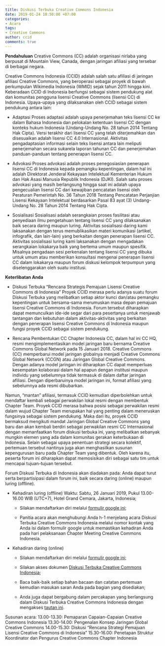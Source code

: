 ```yaml
---
title: Diskusi Terbuka Creative Commons Indonesia
date: 2019-01-24 18:50:00 +07:00
categories:
- Acara
tags:
- Creative Commons
author: ccid
comments: true
---
```


**Pendahuluan**
Creative Commons (CC) adalah organisasi nirlaba yang berpusat di Mountain View, Canada, dengan jaringan afiliasi yang tersebar di berbagai negara.

Creative Commons Indonesia (CCID) adalah salah satu afiliasi di jaringan afiliasi Creative Commons, yang beroperasi sebagai proyek di bawah perkumpulan Wikimedia Indonesia (WMID) sejak tahun 2011 hingga kini. Keberadaan CCID di Indonesia berfungsi sebagai sistem pendukung alat dan komunitas pengguna lisensi Creative Commons (lisensi CC) di Indonesia. Upaya-upaya yang dilaksanakan oleh CCID sebagai sistem pendukung antara lain:

* Adaptasi
  Proses adaptasi adalah upaya penerjemahan teks lisensi CC ke dalam Bahasa Indonesia dan pelokalan ketentuan lisensi CC dengan konteks hukum Indonesia (Undang-Undang No. 28 tahun 2014 Tentang Hak Cipta). Versi terakhir dari lisensi CC yang telah diterjemahkan dan disesuaikan adalah lisensi CC 4.0 Internasional.  Aktivitas pengadaptasian informasi selain teks lisensi antara lain meliputi penerjemahan secara sukarela laporan tahunan CC dan penerjemahan panduan-panduan tentang penerapan lisensi CC.

* Advokasi
  Proses advokasi adalah proses penegosiasian penerapan lisensi CC di Indonesia kepada pemangku kepentingan, dalam hal ini adalah Direktorat Jenderal Kekayaan Intelektual Kementerian Hukum dan Hak Asasi Manusia Republik Indonesia (DJKI). Salah satu proses advokasi yang masih berlangsung hingga saat ini adalah upaya pengecualian lisensi CC dari kewajiban pencatatan lisensi oleh Peraturan Pemerintah No. 36 Tahun 2018 Tentang Pencatatan Perjanjian Lisensi Kekayaan Intelektual berdasarkan Pasal 83 ayat (3) Undang-Undang No. 28 Tahun 2014 Tentang Hak Cipta.

* Sosialisasi
  Sosialisasi adalah serangkaian proses fasilitasi atau penyediaan ilmu pengetahuan tentang lisensi CC yang dilaksanakan baik secara daring maupun luring. Aktivitas sosialisasi daring kami laksanakan dengan terus memublikasikan materi komunikasi (artikel, infografik, dan lain-lain) yang berkaitan dengan penerapan lisensi CC.  Aktivitas sosialisasi luring kami laksanakan dengan mengadakan serangkaian lokakarya baik yang bertema umum maupun spesifik. Misalnya pengadaan sesi perkenalan tentang lisensi CC yang dibuka untuk umum atau memberikan konsultasi mengenai penerapan lisensi CC dalam lokakarya maupun forum diskusi kelompok terpumpun yang diselenggarakan oleh suatu institusi.

**Keterlibatan Anda**

* Diskusi Terbuka “Rencana Strategis Pemajuan Lisensi Creative Commons di Indonesia”
  Proyek CCID merasa perlu adanya suatu forum Diskusi Terbuka yang melibatkan setiap aktor kunci dan/atau pemangku kepentingan untuk bersama-sama merumuskan masa depan pemajuan lisensi Creative Commons di Indonesia. Forum tersebut diharapkan dapat memunculkan ide-ide segar dari para pesertanya untuk menjawab tantangan dan kebutuhan dalam aktivitas-aktivitas yang berkaitan dengan penerapan lisensi Creative Commons di Indonesia maupun fungsi proyek CCID sebagai sistem pendukung.

* Rencana Pembentukan CC Chapter Indonesia
  CC, dalam hal ini CC HQ, resmi mengimplementasikan model jaringan baru bernama Creative Commons Global Network pada 15 Januari 2018. Creative Commons (CC) memperbarui model jaringan globalnya menjadi Creative Commons Global Network (CCGN) atau Jaringan Global Creative Commons. Dengan adanya model jaringan ini diharapkan CC dapat memperluas kesempatan kolaborasi dalam hal apapun dengan institusi maupun individu yang sebelumnya tidak termasuk di dalam daftar jaringan afiliasi. Dengan diperbaruinya model jaringan ini, format afiliasi yang sebelumnya ada resmi dibubarkan.

Namun, “mantan” afiliasi, termasuk CCID kemudian diperbolehkan untuk mendaftar kembali sebagai perwakilan lokal resmi dengan membentuk Chapter Team. Proyek CCID merasa bahwa posisi sebagai perwakilan resmi dalam wujud Chapter Team merupakan hal yang penting dalam meneruskan fungsinya sebagai sistem pendukung. Maka dari itu, proyek CCID bermaksud mengikuti mandat Jaringan Global Creative Commons yang baru dan akan kembali berdiri sebagai perwakilan resmi CC Internasional dengan memanfaatkan forum diskusi terbuka ini, yang melibatkan sebanyak mungkin elemen yang ada dalam komunitas gerakan keterbukaan di Indonesia. Selain sebagai upaya penentuan strategi secara kolektif, pertemuan tersebut nantinya juga akan menghasilkan susunan kepengurusan baru pada Chapter Team yang dibentuk. Oleh karena itu, peserta forum ini diharapkan dapat memosisikan diri sebagai satu tim untuk mencapai tujuan-tujuan tersebut.

Forum Diskusi Terbuka di Indonesia akan diadakan pada:
Anda dapat turut serta berpartisipasi dalam forum ini, baik secara daring (online) maupun luring (offline).

* Kehadiran luring (offline)
  Waktu: Sabtu, 26 Januari 2019, Pukul 13.00-16.00 WIB (UTC\+7), Hotel Grand Cemara, Jakarta, Indonesia;

  * Silakan mendaftarkan diri melalui [formulir google ini](https://docs.google.com/forms/d/e/1FAIpQLScWKhgOQoibGFF_zuZYbD9nNVuEs50sQMkd18BIsHkqPT8UcA/viewform?usp=sf_link);

  * Panitia acara akan menghubungi Anda h-1 menjelang acara Diskusi Terbuka Creative Commons Indonesia melalui nomor kontak yang Anda isi dalam formulir google untuk memastikan kehadiran Anda pada hari pelaksanaan Chapter Meeting Creative Commons Indonesia.

* Kehadiran daring (online)

  * Silakan mendaftarkan diri melalui [formulir google ini](https://docs.google.com/forms/d/e/1FAIpQLScWKhgOQoibGFF_zuZYbD9nNVuEs50sQMkd18BIsHkqPT8UcA/viewform?usp=sf_link);

  * Silakan akses dokumen [Diskusi Terbuka Creative Commons Indonesia](https://docs.google.com/document/d/15R9lqUXPIld8EzVWD-dWnUFHOLC3OWiJgqapLUA19Z8/edit);

  * Baca baik-baik setiap bahan bacaan dan catatan pertemuan kemudian masukan saran Anda pada bagian yang disediakan;

  * Anda juga dapat bergabung dalam percakapan yang berlangsung dalam Diskusi Terbuka Creative Commons Indonesia dengan mengakses [tautan ini](meet.google.com/ngt-zidq-bqo).

Susunan acara:
13\.00-13.30: Pemaparan Capaian-Capaian Creative Commons Indonesia
13\.30-14.00: Pengenalan Konsep Jaringan Global Creative Commons
14\.00-15.30: Diskusi “Rencana Strategi Pemajuan Lisensi Creative Commons di Indonesia”
15\.30-16.00: Penetapan Struktur Koordinator dan Pengurus Creative Commons Chapter Indonesia